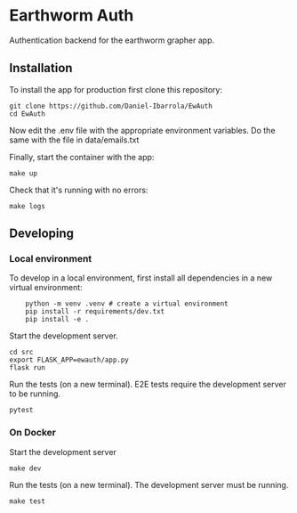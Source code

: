 # Earthworm Auth

Authentication backend for the earthworm grapher app.

## Installation

To install the app for production first clone this repository:

```shell
git clone https://github.com/Daniel-Ibarrola/EwAuth
cd EwAuth
```

Now edit the .env file with the appropriate environment variables. Do the
same with the file in data/emails.txt

Finally, start the container with the app:

```shell
make up
```

Check that it's running with no errors:

```shell
make logs
```

## Developing

### Local environment

To develop in a local environment, first install all dependencies in
a new virtual environment:

```shell
    python -m venv .venv # create a virtual environment
    pip install -r requirements/dev.txt
    pip install -e .
```

Start the development server.

```shell
cd src
export FLASK_APP=ewauth/app.py
flask run
```

Run the tests (on a new terminal). E2E tests require the development server to be running.

```shell
pytest
```

### On Docker

Start the development server

```shell
make dev
```

Run the tests (on a new terminal). The development server must be running.

```shell
make test
```

